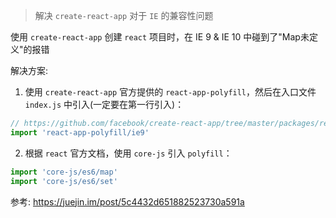 > 解决 `create-react-app` 对于 `IE` 的兼容性问题

使用 `create-react-app` 创建 `react` 项目时，在 IE 9 & IE 10 中碰到了"Map未定义"的报错

解决方案:
1. 使用 `create-react-app` 官方提供的 `react-app-polyfill`，然后在入口文件 `index.js` 中引入(一定要在第一行引入)：
```js
// https://github.com/facebook/create-react-app/tree/master/packages/react-app-polyfill
import 'react-app-polyfill/ie9'
```

2. 根据 `react` 官方文档，使用 `core-js` 引入 `polyfill`：
```js
import 'core-js/es6/map'
import 'core-js/es6/set'
```

参考: https://juejin.im/post/5c4432d651882523730a591a